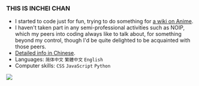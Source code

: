 ### THIS IS INCHEI CHAN
- I started to code just for fun, trying to do something for [a wiki on Anime](https://zh.moegirl.org.cn).
- I haven't taken part in any semi-professional activities such as NOIP, which my peers into coding always like to talk about, for something beyond my control, though I'd be quite delighted to be acquainted with those peers.
- [Detailed info in Chinese](https://inchei.github.io/blog/about).
- Languages: `简体中文` `繁體中文` `English`
- Computer skills: `CSS` `JavaScript` `Python`
<img src="https://github-readme-stats.vercel.app/api?username=inchei&show_icons=true">

